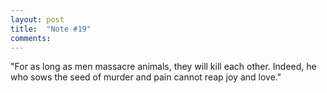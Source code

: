 ```yaml
---
layout: post
title:  "Note #19"
comments:
---
```

"For as long as men massacre animals, they will kill each other. Indeed, he who sows the seed of murder and pain cannot reap joy and love."

<!--more-->


